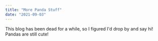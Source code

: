 ```yaml
---
title: "More Panda Stuff"
date: "2021-09-03"
---
```


This blog has been dead for a while, so I figured I'd drop by and say hi! Pandas are still cute!
